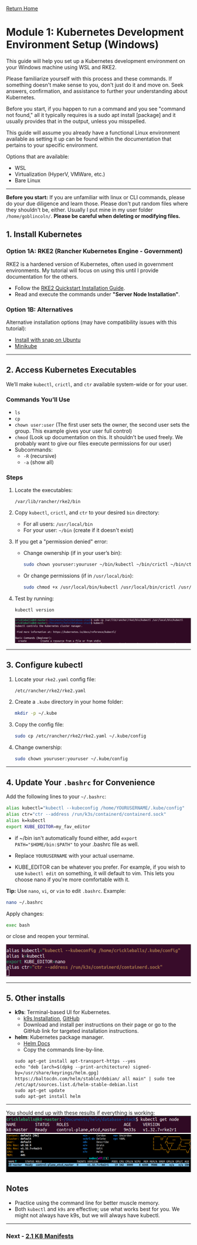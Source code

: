 [Return Home](/README.md)


# Module 1: Kubernetes Development Environment Setup (Windows)

This guide will help you set up a Kubernetes development environment on your Windows machine using WSL and RKE2.

Please familiarize yourself with this process and these commands. If something doesn't make sense to you, don't just do it and move on. Seek answers, confirmation, and assistance to further your understanding about Kubernetes.

Before you start, if you happen to run a command and you see "command not found," all it typically requires is a sudo apt install [package] and it usually provides that  in the output, unless you misspelled.

This guide will assume you already have a functional Linux environment available as setting it up can be found within the documentation that pertains to your specific environment.

Options that are available: 
- WSL
- Virtualization (HyperV, VMWare, etc.)
- Bare Linux

---

**Before you start:**
If you are unfamiliar with linux or CLI commands, please do your due diligence and learn those. Please don't put random files where they shouldn't be, either. Usually I put mine in my user folder `/home/goblincoln/`. **Please be careful when deleting or modifying files.**

## 1. Install Kubernetes

### Option 1A: RKE2 (Rancher Kubernetes Engine - Government)

RKE2 is a hardened version of Kubernetes, often used in government environments. My tutorial will focus on using this until I provide documentation for the others.

- Follow the [RKE2 Quickstart Installation Guide](https://docs.rke2.io/install/quickstart).
- Read and execute the commands under **"Server Node Installation"**.

### Option 1B: Alternatives 

Alternative installation options (may have compatibility issues with this tutorial):
- [Install with snap on Ubuntu](https://ubuntu.com/kubernetes/install)
- [Minikube](https://minikube.sigs.k8s.io/docs/start/?arch=%2Fwindows%2Fx86-64%2Fstable%2F.exe+download)

---

## 2. Access Kubernetes Executables

We’ll make `kubectl`, `crictl`, and `ctr` available system-wide or for your user.

### Commands You’ll Use

- `ls`
- `cp`
- `chown user:user` (The first user sets the owner, the second user sets the group. This example gives your user full control)
- `chmod` (Look up documentation on this. It shouldn't be used freely. We probably want to give our files execute permissions for our user)
- Subcommands:
    - `-R` (recursive)
    - `-a` (show all)

### Steps

1. Locate the executables:
    ```
    /var/lib/rancher/rke2/bin
    ```
2. Copy `kubectl`, `crictl`, and `ctr` to your desired `bin` directory:
    - For all users: `/usr/local/bin`
    - For your user: `~/bin` (create if it doesn't exist)

3. If you get a "permission denied" error:
    - Change ownership (if in your user’s bin):
      ```sh
      sudo chown youruser:youruser ~/bin/kubectl ~/bin/crictl ~/bin/ctr
      ```
    - Or change permissions (if in `/usr/local/bin`):
      ```sh
      sudo chmod +x /usr/local/bin/kubectl /usr/local/bin/crictl /usr/local/bin/ctr
      ```

4. Test by running:
    ```sh
    kubectl version
    ```
    ![Kubectl](../img/k8s/kubectl.png)

---

## 3. Configure kubectl

1. Locate your `rke2.yaml` config file:
    ```
    /etc/rancher/rke2/rke2.yaml
    ```
2. Create a `.kube` directory in your home folder:
    ```sh
    mkdir -p ~/.kube
    ```
3. Copy the config file:
    ```sh
    sudo cp /etc/rancher/rke2/rke2.yaml ~/.kube/config
    ```
4. Change ownership:
    ```sh
    sudo chown youruser:youruser ~/.kube/config
    ```

---

## 4. Update Your `.bashrc` for Convenience

Add the following lines to your `~/.bashrc`:

```sh
alias kubectl="kubectl --kubeconfig /home/YOURUSERNAME/.kube/config"
alias ctr="ctr --address /run/k3s/containerd/containerd.sock"
alias k=kubectl
export KUBE_EDITOR=my_fav_editor
```
- if ~/bin isn't automatically found either, add `export PATH="$HOME/bin:$PATH"` to your .bashrc file as well.

- Replace `YOURUSERNAME` with your actual username.
- KUBE_EDITOR can be whatever you prefer. For example, if you wish to use `kubectl edit` on something, it will default to vim. This lets you choose nano if you're more comfortable with it.

**Tip:** Use `nano`, `vi`, or `vim` to edit `.bashrc`. Example:
```sh
nano ~/.bashrc
```

Apply changes:
```sh
exec bash
```
or close and reopen your terminal.

![](../img/k8s/bashrc.png)

---

## 5. Other installs
- **k9s**: Terminal-based UI for Kubernetes.
    - [k9s Installation](https://k9scli.io/topics/install/), [GitHub](https://github.com/derailed/k9s)
    - Download and install per instructions on their page or go to the GitHub link for targeted installation instructions.
- **helm**: Kubernetes package manager.
    -  [Helm Docs](https://helm.sh/)
    - Copy the commands line-by-line.
    ```curl https://baltocdn.com/helm/signing.asc | gpg --dearmor | sudo tee /usr/share/keyrings/helm.gpg > /dev/null
    sudo apt-get install apt-transport-https --yes
    echo "deb [arch=$(dpkg --print-architecture) signed-by=/usr/share/keyrings/helm.gpg] https://baltocdn.com/helm/stable/debian/ all main" | sudo tee /etc/apt/sources.list.d/helm-stable-debian.list
    sudo apt-get update
    sudo apt-get install helm 
    ```
---

You should end up with these results if everything is working:
![K8s Working CLI](../img/k8s/cli-node.png)
![K8s Working K9s](../img/k8s/k9s-node.png)

## Notes

- Practice using the command line for better muscle memory.
- Both `kubectl` and `k9s` are effective; use what works best for you. We might not always have k9s, but we will always have kubectl.

---

### Next - [2.1 K8 Manifests](../Module-2/L1/manifests.md)